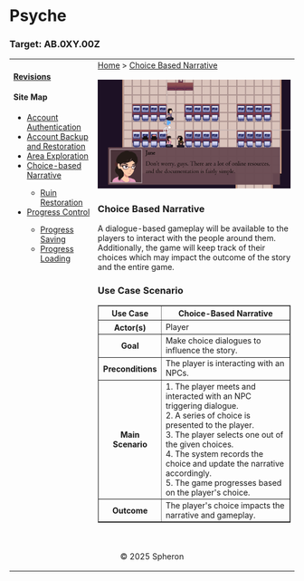 # Psyche

### Target: AB.0XY.00Z

<table>
    <tr>
        <td valign="top">
            <h4><a href="../README.md">Revisions</a></h4>
            <h4>Site Map</h4>
            <ul>
                <li><a href="account-authentication.md">Account Authentication</a></li>
                <li><a href="account-backup-and-restoration.md">Account Backup and Restoration</a></li>
                <li><a href="area-exploration.md">Area Exploration</a></li>
                <li><a href="choice-based-narrative.md">Choice-based Narrative</a></li>
                <ul>
                    <li><a href="ruin-restoration.md">Ruin Restoration</a></li>
                </ul>
                <li><a href="progress-control.md">Progress Control</a></li>
                <ul>
                    <li><a href="progress-saving.md">Progress Saving</a></li>
                    <li><a href="progress-loading.md">Progress Loading</a></li>
                </ul>
            </ul>
            <br>
        </td>
        <td valign="top">   
          <a href="https://github.com/Jhanez27/psyche">Home</a> &gt; <a href="https://github.com/Jhanez27/psyche/blob/main/docs/choice-based-narrative.md">Choice Based Narrative</a>
        <br>   <br>
          <img src="images/choice-based-narrative.png">
          <h3>Choice Based Narrative</h3>
            <span>A dialogue-based gameplay will be available to the players to interact with the people around them. Additionally, the game will keep track of their choices which may impact the outcome of the story and the entire game.
            </span>
            <h3>Use Case Scenario</h3>
              <table border="1">
        <tr>
            <th>Use Case</th>
            <th>Choice-Based Narrative</th>
        </tr>
        <tr>
            <th>Actor(s)</th>
            <td>Player</td>
        </tr>
        <tr>
            <th>Goal</th>
            <td>Make choice dialogues to influence the story.</td>
        </tr>
        <tr>
            <th>Preconditions</th>
            <td>The player is interacting with an NPCs.</td>
        </tr>
        <tr>
            <th>Main Scenario</th>
            <td>
                1. The player meets and interacted with an NPC triggering dialogue.<br>
                2. A series of choice is presented to the player.<br>
                3. The player selects one out of the given choices.<br>
                4. The system records the choice and update the narrative accordingly.<br>
                5. The game progresses based on the player's choice.
            </td>
        </tr>
        <tr>
            <th>Outcome</th>
            <td><span>The player's choice impacts the narrative and gameplay. </span></td>
        </tr>
    </table>
            <br>
        </td>
    </tr>
    <tr>
        <td colspan="2"><p align="center">© 2025 Spheron</p>
</td>
    </tr>
</table>
